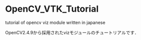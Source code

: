 OpenCV_VTK_Tutorial
===================

tutorial of opencv viz module written in japanese

OpenCV2.4.9から採用されたvizモジュールのチュートリアルです．
